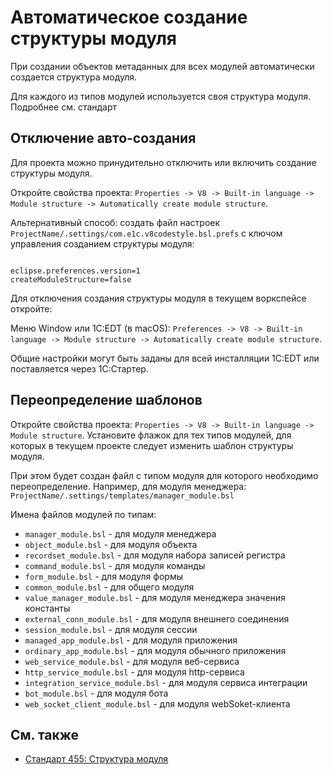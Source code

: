 # Автоматическое создание структуры модуля

При создании объектов метаданных для всех модулей автоматически создается структура модуля.

Для каждого из типов модулей используется своя структура модуля. Подробнее см. стандарт

## Отключение авто-создания

Для проекта можно принудительно отключить или включить создание структуры модуля.

Откройте свойства проекта: `Properties -> V8 -> Built-in language -> Module structure -> Automatically create module structure`.

Альтернативный способ: создать файл настроек `ProjectName/.settings/com.e1c.v8codestyle.bsl.prefs` с ключом управления созданием структуры модуля:

```

eclipse.preferences.version=1
createModuleStructure=false

```

Для отключения создания структуры модуля в текущем воркспейсе откройте:

Меню Window или 1C:EDT (в macOS): `Preferences -> V8 -> Built-in language -> Module structure -> Automatically create module structure`.

Общие настройки могут быть заданы для всей инсталляции 1C:EDT или поставляется через 1С:Стартер.

## Переопределение шаблонов

Откройте свойства проекта: `Properties -> V8 -> Built-in language -> Module structure`. 
Установите флажок для тех типов модулей, для которых в текущем проекте следует изменить шаблон структуры модуля.

При этом будет создан файл с типом модуля для которого необходимо переопределение. Например, для модуля менеджера: `ProjectName/.settings/templates/manager_module.bsl` 

Имена файлов модулей по типам:

- `manager_module.bsl` - для модуля менеджера
- `object_module.bsl` - для модуля объекта
- `recordset_module.bsl` - для модуля набора записей регистра
- `command_module.bsl` - для модуля команды
- `form_module.bsl` - для модуля формы
- `common_module.bsl` - для общего модуля
- `value_manager_module.bsl` - для модуля менеджера значения константы
- `external_conn_module.bsl` - для модуля внешнего соединения
- `session_module.bsl` - для модуля сессии
- `managed_app_module.bsl` - для модуля приложения
- `ordinary_app_module.bsl` - для модуля обычного приложения
- `web_service_module.bsl` - для модуля веб-сервиса
- `http_service_module.bsl` - для модуля http-сервиса
- `integration_service_module.bsl` - для модуля сервиса интеграции
- `bot_module.bsl` - для модуля бота
- `web_socket_client_module.bsl` - для модуля webSoket-клиента

## См. также

- [Стандарт 455: Структура модуля](https://its.1c.ru/db/v8std#content:455:hdoc)
